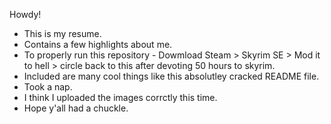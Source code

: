 Howdy! 
 - This is my resume.
 - Contains a few highlights about me.
 - To properly run this repository - Dowmload Steam > Skyrim SE > Mod it to hell > circle back to this after devoting 50 hours to skyrim.
 - Included are many cool things like this absolutley cracked README file.
 - Took a nap.
 - I think I uploaded the images corrctly this time.
 - Hope y'all had a chuckle.

